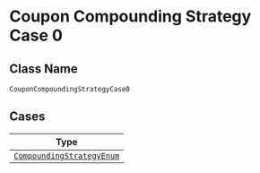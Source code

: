 
# Coupon Compounding Strategy Case 0

## Class Name

`CouponCompoundingStrategyCase0`

## Cases

| Type |
|  --- |
| [`CompoundingStrategyEnum`](../../../doc/models/compounding-strategy-enum.md) |

